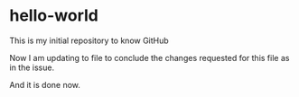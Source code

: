 # hello-world
This is my initial repository to know GitHub

Now I am updating to file to conclude the changes requested for this file as in the issue.

And it is done now.
